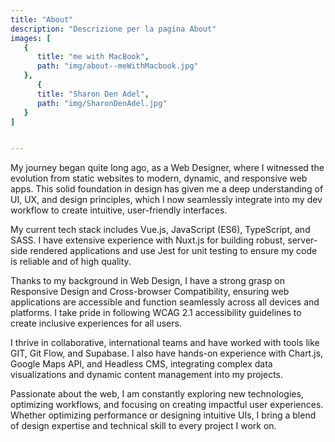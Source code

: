 ```yaml
---
title: "About"
description: "Descrizione per la pagina About"
images: [
   {   
      title: "me with MacBook",
      path: "img/about--meWithMacbook.jpg"
   },
      {   
      title: "Sharon Den Adel",
      path: "img/SharonDenAdel.jpg"
   }
]


---
```


My journey began quite long ago, as a Web Designer, where I witnessed the evolution from static websites to modern, dynamic, and responsive web apps. This solid foundation in design has given me a deep understanding of UI, UX, and design principles, which I now seamlessly integrate into my dev workflow to create intuitive, user-friendly interfaces.

My current tech stack includes Vue.js, JavaScript (ES6), TypeScript, and SASS. I have extensive experience with Nuxt.js for building robust, server-side rendered applications and use Jest for unit testing to ensure my code is reliable and of high quality.

Thanks to my background in Web Design, I have a strong grasp on Responsive Design and Cross-browser Compatibility, ensuring web applications are accessible and function seamlessly across all devices and platforms. I take pride in following WCAG 2.1 accessibility guidelines to create inclusive experiences for all users.

I thrive in collaborative, international teams and have worked with tools like GIT, Git Flow, and Supabase. I also have hands-on experience with Chart.js, Google Maps API, and Headless CMS, integrating complex data visualizations and dynamic content management into my projects.

Passionate about the web, I am constantly exploring new technologies, optimizing workflows, and focusing on creating impactful user experiences. Whether optimizing performance or designing intuitive UIs, I bring a blend of design expertise and technical skill to every project I work on.

<!-- ![my image](img/about--meWithMacbook.jpg) -->

